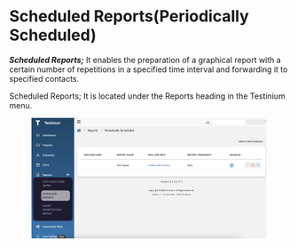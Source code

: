 # Scheduled Reports(Periodically Scheduled)

_**Scheduled Reports;**_ It enables the preparation of a graphical report with a certain number of repetitions in a specified time interval and forwarding it to specified contacts.

Scheduled Reports; It is located under the Reports heading in the Testinium menu.

<figure><img src="../../../.gitbook/assets/Screenshot 2025-02-07 at 09.11.39.png" alt=""><figcaption></figcaption></figure>
